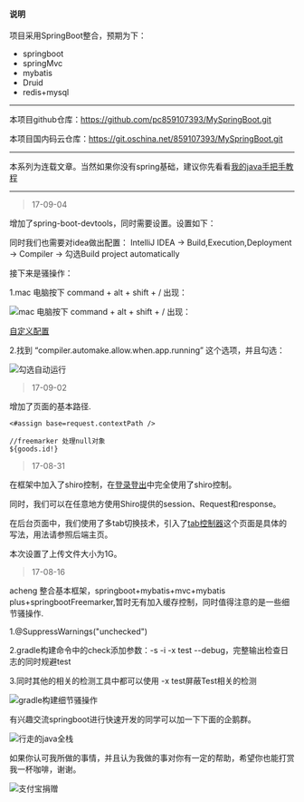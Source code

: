 #### 说明

项目采用SpringBoot整合，预期为下：

- springboot
- springMvc
- mybatis
- Druid
- redis+mysql

----

本项目github仓库：https://github.com/pc859107393/MySpringBoot.git

本项目国内码云仓库：https://git.oschina.net/859107393/MySpringBoot.git

----

本系列为连载文章。当然如果你没有spring基础，建议你先看看[我的java手把手教程](http://acheng1314.cn/front/postMap/%E6%89%8B%E6%8A%8A%E6%89%8B)

----

> 17-09-04

增加了spring-boot-devtools，同时需要设置。设置如下：

同时我们也需要对idea做出配置： IntelliJ IDEA -> Build,Execution,Deployment -> Compiler -> 勾选Build project automatically

接下来是骚操作：

1.mac 电脑按下 command + alt + shift + / 出现：

![mac 电脑按下 command + alt + shift + / 出现：](http://images2015.cnblogs.com/blog/592770/201704/592770-20170429001816537-861276687.png)

[自定义配置](https://baijiahao.baidu.com/s?id=1575441101457442&wfr=spider&for=pc)

2.找到 “compiler.automake.allow.when.app.running” 这个选项，并且勾选：

![勾选自动运行](http://images2015.cnblogs.com/blog/592770/201704/592770-20170429001927506-877582695.png)

> 17-09-02

增加了页面的基本路径.

```
<#assign base=request.contextPath />

//freemarker 处理null对象
${goods.id!}
```

> 17-08-31

在框架中加入了shiro控制，在[登录登出](https://github.com/pc859107393/MySpringBoot/blob/master/src/main/java/acheng1314/cn/controller/MainController.java)中完全使用了shiro控制。

同时，我们可以在任意地方使用Shiro提供的session、Request和response。

在后台页面中，我们使用了多tab切换技术，引入了[tab控制器](https://github.com/pc859107393/MySpringBoot/blob/master/src/main/resources/templates/tab.ftl)这个页面是具体的写法，用法请参照后端主页。

本次设置了上传文件大小为1G。

> 17-08-16

acheng 整合基本框架，springboot+mybatis+mvc+mybatis plus+springbootFreemarker,暂时无有加入缓存控制，同时值得注意的是一些细节骚操作.

1.@SuppressWarnings("unchecked")

2.gradle构建命令中的check添加参数：-s -i -x test --debug，完整输出检查日志的同时规避test

3.同时其他的相关的检测工具中都可以使用 -x test屏蔽Test相关的检测

![gradle构建细节骚操作](http://acheng1314.cn/static/uploadFiles/20170816/59f2402d73fe4e37a7d763ab6b9c51ef.png)

有兴趣交流springboot进行快速开发的同学可以加一下下面的企鹅群。

![行走的java全栈](https://acheng1314.cn/wp-content/uploads/2016/10/行走的java全栈群二维码.png)

如果你认可我所做的事情，并且认为我做的事对你有一定的帮助，希望你也能打赏我一杯咖啡，谢谢。

![支付宝捐赠](http://acheng1314.cn:80/static/uploadFiles/20170803/342f888f1ae842aa90041e492f82890e.jpg)

